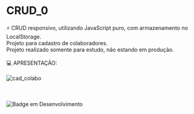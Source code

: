 # CRUD_0

 :zap: CRUD responsivo, utilizando JavaScript puro, com armazenamento no LocalStorage. <br>
       Projeto para cadastro de colaboradores. </br>
       Projeto realizado somente para estudo, não estando em produção.
 <br><br>
:computer: APRESENTAÇÃO: </br></br>
![cad_colabo](https://user-images.githubusercontent.com/95131108/185935773-d2f06481-2769-4fe6-9231-19d23969cd92.jpg)
</br></br>
</br></br>
![Badge em Desenvolvimento](http://img.shields.io/static/v1?label=STATUS&message=EM%20DESENVOLVIMENTO&color=GREEN&style=for-the-badge)

